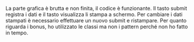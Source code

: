 La parte grafica è brutta e non finita, il codice è funzionante.
Il tasto submit registra i dati e il tasto visualizza li stampa a schermo.
Per cambiare i dati stampati è necessario effettuare un nuovo submit e ristampare.
Per quanto riguarda i bonus, ho utilizzato le classi ma non i pattern perché non ho fatto in tempo.
